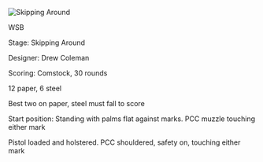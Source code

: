 ![Skipping Around](https://github.com/bagellord/USPSA-Stages/blob/master/26-30%20rounds/Skipping%20Around%20-%2030%20Rounds%20-%20Comstock/Skipping%20Around.png)

WSB

Stage: Skipping Around

Designer: Drew Coleman

Scoring: Comstock, 30 rounds

12 paper, 6 steel

Best two on paper, steel must fall to score

Start position: Standing with palms flat against marks. PCC muzzle touching either mark

Pistol loaded and holstered. PCC shouldered, safety on, touching either mark
